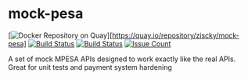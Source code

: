# mock-pesa
[![Docker Repository on Quay](https://quay.io/repository/ziscky/mock-pesa/status)][https://quay.io/repository/ziscky/mock-pesa]
[![Build Status](https://goreportcard.com/badge/github.com/ziscky/zist)](https://goreportcard.com/report/github.com/ziscky/mock-pesa)
[![Build Status](https://travis-ci.org/ziscky/zist.svg?branch=master)](https://travis-ci.org/ziscky/mock-pesa)
[![Issue Count](https://codeclimate.com/github/ziscky/mock-pesa/badges/issue_count.svg)](https://codeclimate.com/github/ziscky/mock-pesa)


A set of mock MPESA APIs designed to work exactly like the real APIs. Great for unit tests and payment system hardening
